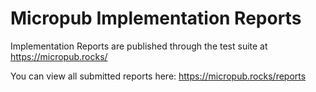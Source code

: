 # Micropub Implementation Reports

Implementation Reports are published through the test suite at https://micropub.rocks/

You can view all submitted reports here: https://micropub.rocks/reports
